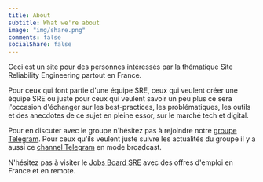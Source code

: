 ```yaml
---
title: About
subtitle: What we're about
image: "img/share.png"
comments: false
socialShare: false
---
```


Ceci est un site pour des personnes intéressés par la thématique Site
Reliability Engineering partout en France.

Pour ceux qui font partie d'une équipe SRE, ceux qui veulent créer une équipe
SRE ou juste pour ceux qui veulent savoir un peu plus ce sera l'occasion
d'échanger sur les best-practices, les problématiques, les outils et des
anecdotes de ce sujet en pleine essor, sur le marché tech et digital.

Pour en discuter avec le groupe n'hésitez pas à rejoindre notre [groupe
Telegram](https://t.me/joinchat/I3E-86O8PV7Dl3RO).  Pour ceux qu'ils
veulent juste suivre les actualités du groupe il y a aussi ce [channel
Telegram](https://t.me/SREParisNews) en mode broadcast.

N'hésitez pas à visiter le [Jobs Board SRE](/page/job-board/) avec des offres
d'emploi en France et en remote.

